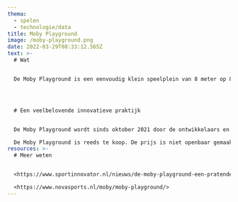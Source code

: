 ```yaml
---
thema:
  - spelen
  - technologie/data
title: Moby Playground
image: /moby-playground.png
date: 2022-03-29T08:33:12.565Z
text: >-
  # Wat


  De Moby Playground is een eenvoudig klein speelplein van 8 meter op 8 op een onderhoudsarme grasmat met kleurrijke spelpatronen die erin geweven zijn . Op de top is er een koepel gemaakt uit robuuste polyester waarin technologie verwerkt zit om in interactie te gaan met de spelende kinderen. Gebruikers kunnen gevraagd worden om bepaalde patronen of kleuren aan te raken of te vermijden of om een bal in de koepel te werpen.. Zo worden ze uitgedaagd om te bewegen. Er zijn ook opdrachten die het samenwerken bevorderen door individuele taken uit te voeren om een gemeenschappelijk resultaat te bereiken. De koepel is afgewerkt met een krijtbordstructuur waardoor de kinderen er zelf kunnen op tekenen of als schoolbord kan gebruikt worden door een school in de buurt. Baby’s en peuters gebruiken et automatisch als een klim- en kruipobject. Kleuters worden uitgedaagd om volgordes te onthouden of bedenken. Voor lagereschoolkinderen zijn er heel wat bekende spellen geïntegreerd die het bewegen stimuleren. Het licht en geluid stimuleren de kinderen om een opdracht af te werken binnen een bepaalde tijdsspanne.




  # Een veelbelovende innovatieve praktijk


  De Moby Playground wordt sinds oktober 2021 door de ontwikkelaars en Innosportlab getest in een kwetsbare buurt in Valkenburg (NL). In de buurt is er wel eens vandalisme maar de speelkoepel werd nog niet vernietigd. Toch is er nog twijfel of dit duurzaam geïnstalleerd kan worden in de openbare ruimte. Er zijn nog wat technische bijsturingen nodig maar het lijkt erop dat de kinderen de koepel heel leuk vinden en vaak gebruiken ondanks de winterperiode van testing. In één maand werden 3500 spellen gespeeld. Samen ‘twister op muziek spelen’ is het meest succesvolle spel. Het interactieve element lijkt een aantrekkingskracht te hebben op de kinderen, meer dan een traditioneel speelpleintje met een glijbaan, schommel en wipplank. Het voordeel is dat het interactieve speelplein geplaatst kan worden waar er weinig speelruimte is en het zonder toezicht gebruikt kan worden. Om het proefproject te evalueren  is er nog een bevraging van de kinderen, ouders, bestuur, buurt gepland.

  De Moby Playground is reeds te koop. De prijs is niet openbaar gemaakt en op aanvraag te krijgen. Je kan verschillende versies kiezen. Een bedieningsapp is ontwikkeling zodat een uitbater kan bepalen welke spellen aan bod komen volgens complexiteit of andere doelstellingen zoals kleuren herkennen, creativiteit stimuleren.
resources: >-
  # Meer weten


  <https://www.sportinnovator.nl/nieuws/de-moby-playground-een-pratende-koepel-op-een-kunstgrasveldje/> 

  <https://www.novasports.nl/moby/moby-playground/>
---
```

